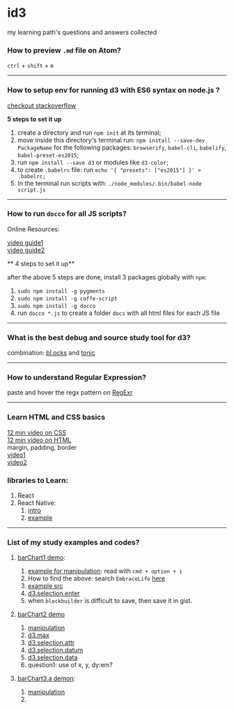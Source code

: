 # id3
my learning path's questions and answers collected

### How to preview `.md` file on Atom?
`ctrl` + `shift` + `m`


-------------------
### How to setup env for running d3 with ES6 syntax on node.js ?

[checkout stackoverflow](http://stackoverflow.com/questions/38225993/how-to-setup-node-environment-to-run-es6-codes-involving-syntax-like-import)

**5 steps to set it up**

1. create a directory and run `npm init` at its terminal;
2. move inside this directory's terminal run:
     `npm install --save-dev PackageName`
   for the following packages:
     `browserify`, `babel-cli`, `babelify`, `babel-preset-es2015`;
3. run `npm install --save d3` or modules like `d3-color`;
4. to create `.babelrc` file:
    run `echo '{ "presets": ["es2015"] }' > .babelrc;`
5. In the terminal run scripts with:
    `./node_modules/.bin/babel-node script.js`


-------------------
### How to run `docco` for all JS scripts?

Online Resources:    

[video guide1](https://www.youtube.com/watch?v=1BEidZzIWjM)      
[video guide2](https://vimeo.com/91118854)   

** 4 steps to set it up**    

after the above 5 steps are done, install 3 packages globally with `npm`:    


1. `sudo npm install -g pygments`
2. `sudo npm install -g coffe-script`
3. `sudo npm install -g docco`
4. run `docco *.js` to create a folder `docs` with all html files for each JS file



-------------------
### What is the best debug and source study tool for d3?

combination: [bl.ocks](http://blockbuilder.org/about) and [tonic](https://tonicdev.com/)


-------------------
### How to understand Regular Expression?
paste and hover the regx pattern on [RegExr](http://regexr.com/)



-------------------
### Learn HTML and CSS basics
[12 min video on CSS](https://www.youtube.com/watch?v=0afZj1G0BIE)    
[12 min video on HTML](https://www.youtube.com/watch?annotation_id=annotation_1297474487&feature=iv&src_vid=bWPMSSsVdPk&v=KJ13lX20FqU)    
margin, padding, border    
 [video1](https://www.youtube.com/watch?v=qhiQGPtD1PQ)    
 [video2](https://www.youtube.com/watch?v=7sfft8InTPw)

### libraries to Learn:
1. React
2. React Native:
    1. [intro](https://www.youtube.com/watch?v=tJzZRhNs00I)
    2. [example]()





-------------------
### List of my study examples and codes?

1. [barChart1 demo](http://bl.ocks.org/EmbraceLife/299f95496c6bddd88d5ddedf9a834c4c):
    1. [example for  manipulation](http://blockbuilder.org/EmbraceLife/299f95496c6bddd88d5ddedf9a834c4c): read with `cmd + option + i`
    1. How to find the above: search `EmbraceLife` [here](http://blockbuilder.org/search#user=EmbraceLife)
    2. [example src](https://gist.github.com/EmbraceLife/299f95496c6bddd88d5ddedf9a834c4c)
    3. [d3.selection.enter](https://tonicdev.com/rstrategyexplorer/578794754f7ba6120069abff)
    4. when `blockbuilder` is difficult to save, then save it in gist.

2. [barChart2 demo](https://bl.ocks.org/mbostock/7341714)
    1. [manipulation](http://blockbuilder.org/EmbraceLife/9245dc644a9cdf8b02f7a93339fa4c75)
    2. [d3.max](https://tonicdev.com/rstrategyexplorer/578ab15d3e25711400d0490d)
    3. [d3.selection.attr](https://tonicdev.com/rstrategyexplorer/578abe583a9f9b13009e4bb9)
    4. [d3.selection.datum](https://tonicdev.com/rstrategyexplorer/578ac80d3a9f9b13009e4dc8)   
    5. [d3.selection.data](https://tonicdev.com/rstrategyexplorer/578adfd798ae16120061983b)
    6. question1: use of x, y, dy:em?

3. [barChart3.a demon](https://bl.ocks.org/mbostock/7452541):
    1. [manipulation](http://blockbuilder.org/EmbraceLife/ea98cae3b044803598b3b54fbb969abc)
    2. 
